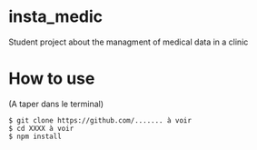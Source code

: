 # insta_medic
Student project about the managment of medical data in a clinic

# How to use
(A taper dans le terminal)
```
$ git clone https://github.com/....... à voir
$ cd XXXX à voir
$ npm install
```
